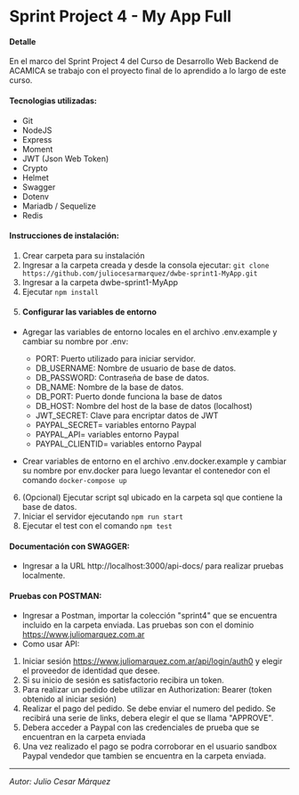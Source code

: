 # Sprint Project 4 - My App Full

#### Detalle

En el marco del Sprint Project 4 del Curso de Desarrollo Web Backend de ACAMICA se trabajo con el proyecto final de lo aprendido a lo largo de este curso.

#### Tecnologias utilizadas:

* Git
* NodeJS
* Express
* Moment
* JWT (Json Web Token)
* Crypto
* Helmet
* Swagger
* Dotenv
* Mariadb / Sequelize
* Redis


#### Instrucciones de instalación:

1. Crear carpeta para su instalación
2. Ingresar a la carpeta creada y desde la consola ejecutar:
    `git clone https://github.com/juliocesarmarquez/dwbe-sprint1-MyApp.git`
3. Ingresar a la carpeta dwbe-sprint1-MyApp 
4. Ejecutar `npm install`
5. #### Configurar las variables de entorno
 - Agregar las variables de entorno locales en el archivo .env.example y cambiar su nombre por .env:   
    * PORT: Puerto utilizado para iniciar servidor.
    * DB_USERNAME: Nombre de usuario de base de datos.
    * DB_PASSWORD: Contraseña de base de datos.
    * DB_NAME: Nombre de la base de datos.
    * DB_PORT: Puerto donde funciona la base de datos
    * DB_HOST: Nombre del host de la base de datos (localhost)
    * JWT_SECRET: Clave para encriptar datos de JWT
    * PAYPAL_SECRET= variables entorno Paypal
    * PAYPAL_API= variables entorno Paypal
    * PAYPAL_CLIENTID= variables entorno Paypal

 - Crear variables de entorno en el archivo .env.docker.example y cambiar su nombre por env.docker para luego levantar el contenedor con el comando `docker-compose up`
6. (Opcional) Ejecutar script sql ubicado en la carpeta sql que contiene la base de datos.
7. Iniciar el servidor ejecutando `npm run start`
8. Ejecutar el test con el comando `npm test` 


#### Documentación con SWAGGER:
* Ingresar a la URL http://localhost:3000/api-docs/ para realizar pruebas localmente.


#### Pruebas con POSTMAN:
* Ingresar a Postman, importar la colección "sprint4" que se encuentra incluido en la carpeta enviada. Las pruebas son con el dominio https://www.juliomarquez.com.ar
* Como usar API:
1. Iniciar sesión https://www.juliomarquez.com.ar/api/login/auth0 y elegir el proveedor de identidad que desee.
2. Si su inicio de sesión es satisfactorio recibira un token.
3. Para realizar un pedido debe utilizar en Authorization: Bearer (token obtenido al iniciar sesión) 
4. Realizar el pago del pedido. Se debe enviar el numero del pedido. Se recibirá una serie de links, debera elegir el que se llama "APPROVE".
5. Debera acceder a Paypal con las credenciales de prueba que se encuentran en la carpeta enviada
6. Una vez realizado el pago se podra corroborar en el usuario sandbox Paypal vendedor que tambien se encuentra en la carpeta enviada.






---
*Autor: Julio Cesar Márquez*